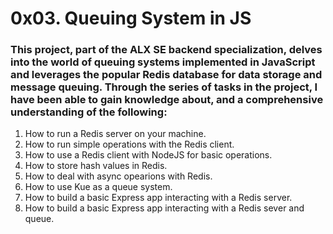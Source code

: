 # 0x03. Queuing System in JS

### This project, part of the ALX SE backend specialization, delves into the world of queuing systems implemented in JavaScript and leverages the popular Redis database for data storage and message queuing. Through the series of tasks in the project, I have been able to gain knowledge about, and a comprehensive understanding of the following:
1. How to run a Redis server on your machine.
2. How to run simple operations with the Redis client.
3. How to use a Redis client with NodeJS for basic operations.
4. How to store hash values in Redis.
5. How to deal with async opearions with Redis.
6. How to use Kue as a queue system.
7. How to build a basic Express app interacting with a Redis server.
8. How to build a basic Express app interacting with a Redis sever and queue.
